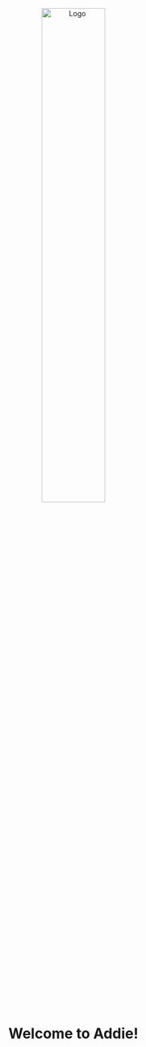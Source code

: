 <p align="center">
    <a href="https://www.addieapp.com/">
        <img src="https://images.squarespace-cdn.com/content/v1/62d5a9a7b847737a2480da1f/a0aecce6-fae4-4253-94ba-73a2104b8c92/Website.png?format=1500w" alt="Logo" width="50%">
    </a>
    <br /><br />
    <h1 align="center">Welcome to Addie!<br /></h1>
</p>



